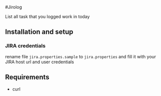 #Jirolog

List all task that you logged work in today

## Installation and setup

### JIRA credentials

rename file ```jira.properties.sample``` to ```jira.properties``` and 
fill it with your JIRA host url and user credentials

## Requirements
 - curl
